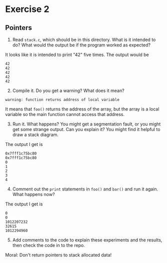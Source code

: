 # Exercise 2
## Pointers


1.  Read `stack.c`, which should be in this directory.  What is it
intended to do?  What would the output be if the program worked as
expected?

It looks like it is intended to print "42" five times. The output would be
```
42
42
42
42
42
```

2.  Compile it.  Do you get a warning?  What does it mean?

```
warning: function returns address of local variable
```
It means that `foo()` returns the address of the array, but the array is a local variable so the main function cannot access that address.

3.  Run it.  What happens?  You might get a segmentation fault, or you might get
some strange output.  Can you explain it?  You might find it
helpful to draw a stack diagram.

The output I get is
```
0x7fff1c75bc80
0x7fff1c75bc80
0
1
2
3
4
```

4.  Comment out the `print` statements in `foo()` and `bar()` and run
it again.  What happens now?

The output I get is
```
0
0
1012207232
32615
1012294960
```

5.  Add comments to the code to explain these experiments and the results,
then check the code in to the repo.

Moral: Don't return pointers to stack allocated data!
